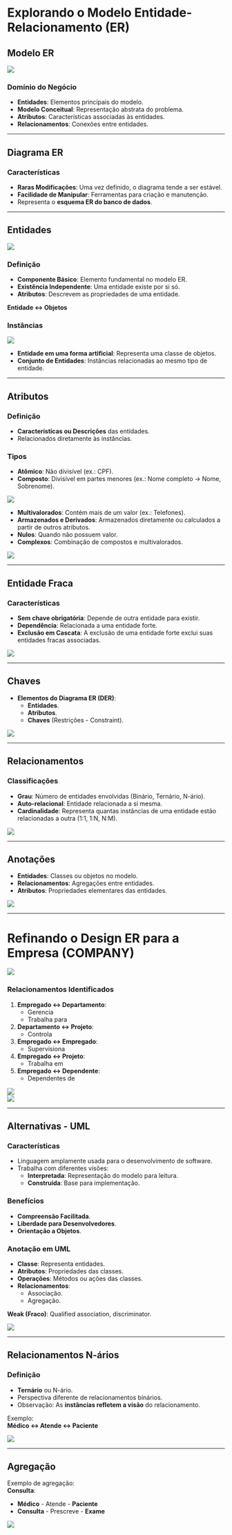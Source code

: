 # Explorando o Modelo Entidade-Relacionamento (ER)

## Modelo ER

![](19165111.png)

### Domínio do Negócio
- **Entidades**: Elementos principais do modelo.
- **Modelo Conceitual**: Representação abstrata do problema.
- **Atributos**: Características associadas às entidades.
- **Relacionamentos**: Conexões entre entidades.

---

## Diagrama ER

### Características
- **Raras Modificações**: Uma vez definido, o diagrama tende a ser estável.
- **Facilidade de Manipular**: Ferramentas para criação e manutenção.
- Representa o **esquema ER do banco de dados**.

---

## Entidades

![](19165853.png)

### Definição
- **Componente Básico**: Elemento fundamental no modelo ER.
- **Existência Independente**: Uma entidade existe por si só.
- **Atributos**: Descrevem as propriedades de uma entidade.

**Entidade ↔ Objetos**

### Instâncias
![](19165952.png)

- **Entidade em uma forma artificial**: Representa uma classe de objetos.
- **Conjunto de Entidades**: Instâncias relacionadas ao mesmo tipo de entidade.

---

## Atributos

### Definição
- **Características ou Descrições** das entidades.
- Relacionados diretamente às instâncias.

### Tipos
- **Atômico**: Não divisível (ex.: CPF).
- **Composto**: Divisível em partes menores (ex.: Nome completo → Nome, Sobrenome).

![](19170858.png)

- **Multivalorados**: Contém mais de um valor (ex.: Telefones).
- **Armazenados e Derivados**: Armazenados diretamente ou calculados a partir de outros atributos.
- **Nulos**: Quando não possuem valor.
- **Complexos**: Combinação de compostos e multivalorados.

![](19175116.png)

---

## Entidade Fraca

### Características
- **Sem chave obrigatória**: Depende de outra entidade para existir.
- **Dependência**: Relacionada a uma entidade forte.
- **Exclusão em Cascata**: A exclusão de uma entidade forte exclui suas entidades fracas associadas.

![](19184229.png)

---

## Chaves

- **Elementos do Diagrama ER (DER)**:
  - **Entidades**.
  - **Atributos**.
  - **Chaves** (Restrições - Constraint).

![](19180539.png)

---

## Relacionamentos

### Classificações
- **Grau**: Número de entidades envolvidas (Binário, Ternário, N-ário).
- **Auto-relacional**: Entidade relacionada a si mesma.
- **Cardinalidade**: Representa quantas instâncias de uma entidade estão relacionadas a outra (1:1, 1:N, N:M).

![](19183621.png)

---

## Anotações

- **Entidades**: Classes ou objetos no modelo.
- **Relacionamentos**: Agregações entre entidades.
- **Atributos**: Propriedades elementares das entidades.

![](19184412.png)

---

# Refinando o Design ER para a Empresa (COMPANY)

![](19184625.png)

### Relacionamentos Identificados
1. **Empregado ↔ Departamento**:
   - Gerencia
   - Trabalha para
2. **Departamento ↔ Projeto**:
   - Controla
3. **Empregado ↔ Empregado**:
   - Supervisiona
4. **Empregado ↔ Projeto**:
   - Trabalha em
5. **Empregado ↔ Dependente**:
   - Dependentes de

![](19184832.png)  
![](1984859.png)

---

## Alternativas - UML

### Características
- Linguagem amplamente usada para o desenvolvimento de software.
- Trabalha com diferentes visões:
  - **Interpretada**: Representação do modelo para leitura.
  - **Construída**: Base para implementação.

### Benefícios
- **Compreensão Facilitada**.
- **Liberdade para Desenvolvedores**.
- **Orientação a Objetos**.

### Anotação em UML
- **Classe**: Representa entidades.
- **Atributos**: Propriedades das classes.
- **Operações**: Métodos ou ações das classes.
- **Relacionamentos**:
  - Associação.
  - Agregação.

**Weak (Fraco)**: Qualified association, discriminator.

![](19185131.png)

---

## Relacionamentos N-ários

### Definição
- **Ternário** ou N-ário.
- Perspectiva diferente de relacionamentos binários.
- Observação: As **instâncias refletem a visão** do relacionamento.

Exemplo:  
**Médico ↔ Atende ↔ Paciente**

![](19185422.png)

---

## Agregação

Exemplo de agregação:  
**Consulta**:
- **Médico** - Atende - **Paciente**  
- **Consulta** - Prescreve - **Exame**

![](19190133.png)
